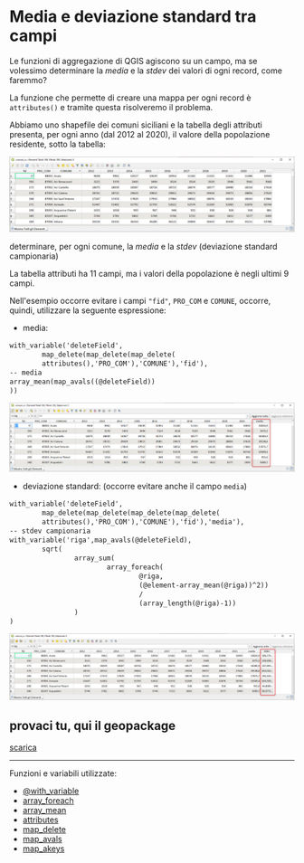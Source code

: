 # Media e deviazione standard tra campi

Le funzioni di aggregazione di QGIS agiscono su un campo, ma se volessimo determinare la _media_ e la _stdev_ dei valori di ogni record, come faremmo?

La funzione che permette di creare una mappa per ogni record è `attributes()` e tramite questa risolveremo il problema.

Abbiamo uno shapefile dei comuni siciliani e la tabella degli attributi presenta, per ogni anno (dal 2012 al 2020), il valore della popolazione residente, sotto la tabella:

[![](../img/esempi/media_stdev_tra_campi/img_01.png)](../img/esempi/media_stdev_tra_campi/img_01.png)

determinare, per ogni comune, la _media_ e la _stdev_ (deviazione standard campionaria)

La tabella attributi ha 11 campi, ma i valori della popolazione è negli ultimi 9 campi.

Nell'esempio occorre evitare i campi `"fid"`, `PRO_COM` e `COMUNE`, occorre, quindi, utilizzare la seguente espressione:

- media:

```
with_variable('deleteField',
        map_delete(map_delete(map_delete(
        attributes(),'PRO_COM'),'COMUNE'),'fid'),
-- media
array_mean(map_avals((@deleteField))
))
```

[![](../img/esempi/media_stdev_tra_campi/img_02.png)](../img/esempi/media_stdev_tra_campi/img_02.png)

- deviazione standard: (occorre evitare anche il campo `media`)

```
with_variable('deleteField',
        map_delete(map_delete(map_delete(map_delete(
        attributes(),'PRO_COM'),'COMUNE'),'fid'),'media'),
-- stdev campionaria
with_variable('riga',map_avals(@deleteField),
        sqrt(
                array_sum(
                        array_foreach(
                                @riga,
                                (@element-array_mean(@riga))^2))
                                /
                                (array_length(@riga)-1))
                )
)
```

[![](../img/esempi/media_stdev_tra_campi/img_03.png)](../img/esempi/media_stdev_tra_campi/img_03.png)

## provaci tu, qui il geopackage

[scarica](../prova_tu/comuni_rs.gpkg)

---

Funzioni e variabili utilizzate:

* [@with_variable](../gr_funzioni/variabili/with_variable.md)
* [array_foreach](../gr_funzioni/array/array_unico.md#foreach)
* [array_mean](../gr_funzioni/array/array_unico.md#array_mean)
* [attributes](../gr_funzioni/record_e_attributi/record_e_attributi_unico.md#attributes)
* [map_delete](../gr_funzioni/maps/maps_unico.md#map_delete)
* [map_avals](../gr_funzioni/maps/maps_unico.md#map_avals)
* [map_akeys](../gr_funzioni/maps/maps_unico.md#map_akeys)

